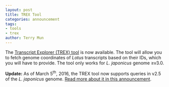```yaml
---
layout: post
title: TREX Tool
categories: announcement
tags:
- tools
- trex
author: Terry Mun
---
```

The [Transcript Explorer (TREX) tool](/tools/trex) is now available. The tool will allow you to fetch genome coordinates of *Lotus* transcripts based on their IDs, which you will have to provide. The tool only works for *L. japonicus* genome &ge;v3.0.

<p class="user-message"><strong>Update:</strong> As of March 5<sup>th</sup>, 2016, the TREX tool now supports queries in v2.5 of the <em>L. japonicus</em> genome. <a href="/blog/announcement/2016/03/05/redesigned-lore1-search-form-pan-version-trex-search" title="Redesigned LORE1 search form, and pan-version TREX searches">Read more about it in this announcement</a>.</p>